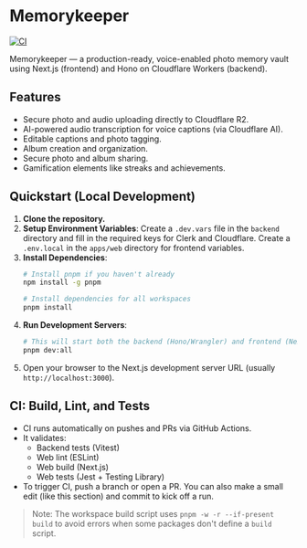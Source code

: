 # Memorykeeper

[![CI](https://github.com/OWNER/REPO/actions/workflows/ci.yml/badge.svg)](https://github.com/OWNER/REPO/actions/workflows/ci.yml)

Memorykeeper — a production-ready, voice-enabled photo memory vault using Next.js (frontend) and Hono on Cloudflare Workers (backend).

## Features
- Secure photo and audio uploading directly to Cloudflare R2.
- AI-powered audio transcription for voice captions (via Cloudflare AI).
- Editable captions and photo tagging.
- Album creation and organization.
- Secure photo and album sharing.
- Gamification elements like streaks and achievements.

## Quickstart (Local Development)
1.  **Clone the repository.**
2.  **Setup Environment Variables**: Create a `.dev.vars` file in the `backend` directory and fill in the required keys for Clerk and Cloudflare. Create a `.env.local` in the `apps/web` directory for frontend variables.
3.  **Install Dependencies**:
    ```bash
    # Install pnpm if you haven't already
    npm install -g pnpm

    # Install dependencies for all workspaces
    pnpm install
    ```
4.  **Run Development Servers**:
    ```bash
    # This will start both the backend (Hono/Wrangler) and frontend (Next.js) concurrently
    pnpm dev:all
    ```
5.  Open your browser to the Next.js development server URL (usually `http://localhost:3000`).

## CI: Build, Lint, and Tests
- CI runs automatically on pushes and PRs via GitHub Actions.
- It validates:
  - Backend tests (Vitest)
  - Web lint (ESLint)
  - Web build (Next.js)
  - Web tests (Jest + Testing Library)
- To trigger CI, push a branch or open a PR. You can also make a small edit (like this section) and commit to kick off a run.

> Note: The workspace build script uses `pnpm -w -r --if-present build` to avoid errors when some packages don't define a `build` script.